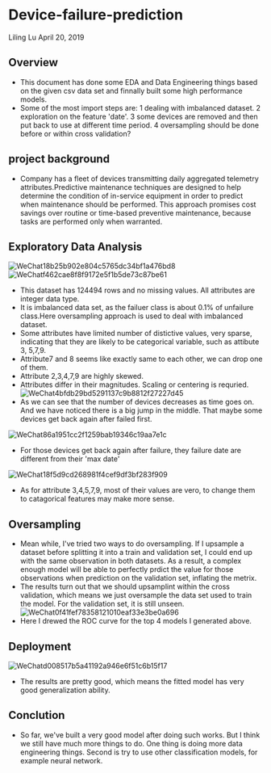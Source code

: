 # Device-failure-prediction
Liling Lu
April 20, 2019
## Overview
* This document has done some EDA and Data Engineering things based on the given csv data set and finnally built some high performance models.
* Some of the most import steps are: 1 dealing with imbalanced dataset. 2 exploration on the feature 'date'. 3 some devices are removed and then put back to use at different time period. 4 oversampling should be done before or within cross validation?
## project background
* Company has a fleet of devices transmitting daily aggregated telemetry attributes.Predictive maintenance techniques are designed to help determine the condition of in-service  equipment in order to predict when maintenance should be performed. This approach promises cost savings over routine or time-based preventive  maintenance, because tasks are performed only when warranted.
## Exploratory Data Analysis

![WeChat18b25b902e804c5765dc34bf1a476bd8](https://user-images.githubusercontent.com/40584525/56835120-2ded0780-6828-11e9-9a7a-1cb0aba4d1b3.png)
![WeChatf462cae8f8f9172e5f1b5de73c87be61](https://user-images.githubusercontent.com/40584525/56835125-30e7f800-6828-11e9-938c-471d42a15a4c.png)
* This dataset has 124494 rows and no missing values. All attributes are integer data type.
* It is imbalanced data set, as the failuer class is about 0.1% of unfailure class.Here oversampling approach is used to deal with imbalanced dataset.
* Some attributes have limited number of distictive values, very sparse, indicating that they are likely to be categorical variable, such as attibute 3, 5,7,9.
* Attribute7 and 8 seems like exactly same to each other, we can drop one of them.
* Attribute 2,3,4,7,9 are highly skewed.
* Attributes differ in their magnitudes. Scaling or centering is requried.
![WeChat4bfdb29bd5291137c9b8812f27227d45](https://user-images.githubusercontent.com/40584525/56835547-60e3cb00-6829-11e9-832c-cf98064e35af.png)
* As we can see that the  number of devices decreases as time goes on. And we have noticed there is a big jump in the middle. That maybe some devices get back again after failed first.

![WeChat86a1951cc2f1259bab19346c19aa7e1c](https://user-images.githubusercontent.com/40584525/56835953-81f8eb80-682a-11e9-9998-9cb5e3a6ac17.png)

* For those devices get back again after failure, they failure date are different from their 'max date'

![WeChat18f5d9cd268981f4cef9df3bf283f909](https://user-images.githubusercontent.com/40584525/56836286-a1dcdf00-682b-11e9-964c-4adee3267e07.png)

* As for attribute 3,4,5,7,9, most of their values are vero, to change them to catagorical features may make more sense.

## Oversampling
* Mean while, I've tried two ways to do oversampling. If I upsample a dataset before splitting it into a train and validation set, I could end up with the same observation in both datasets. As a result, a complex enough model will be able to perfectly prdict the value for those observations when prediction on the validation set, inflating the metrix.
* The results turn out that we should upsamplint within the cross validation, which means we just oversample the data set used to train the model. For the validation set, it is still unseen.
![WeChat0f41fef78358121010eaf33e3be0a696](https://user-images.githubusercontent.com/40584525/56836325-bf11ad80-682b-11e9-82e2-c7285d6beeef.png)
* Here I drewed the ROC curve for the top 4 models I generated above.
 
 ## Deployment
![WeChatd008517b5a41192a946e6f51c6b15f17](https://user-images.githubusercontent.com/40584525/56856573-813b8480-6912-11e9-8056-ebe49627a9cf.png)

* The results are pretty good, which means the fitted model has very good generalization ability.
## Conclution
* So far, we've built a very good model after doing such works. But I think we still have much more things to do. One thing is doing more data engineering things. Second is try to use other classification models, for example neural network.
